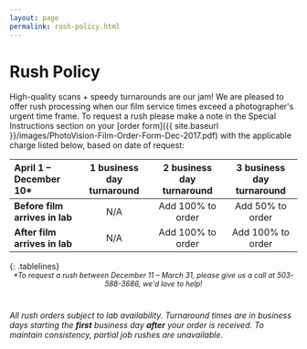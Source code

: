 ```yaml
---
layout: page
permalink: rush-policy.html
---
```

<style>
.tablelines {
    margin: 0 auto 0 auto;
}
.tablelines th {
    border-bottom: 2px solid black;
    padding: .3em 1em .3em 1em;
}
.tablelines td {
    border-bottom: 1px solid black;
    padding: .3em 1em .3em 1em;
}
.tablelines tr:last-child td {
    border: none;
}
ol, ul {
    padding-left: 3em;
}
p {
    margin-bottom: 0;
}
.entry h1 {
    border-bottom: 1px solid #ccc;
    color: #757575;
    font-size: 2.8em;
    font-weight: 300;
}
.entry h2 {
    font-size: 1.5em;
    font-weight: 300;
    color: #757575;
}
.disclaimer {
    font-size: .9em;
    font-style: italic;
    text-align: center;
    padding-bottom: 25px;
}
</style>

# Rush Policy

High-quality scans + speedy turnarounds are our jam! We are pleased to offer rush processing when our film service times exceed a photographer's urgent time frame. To request a rush please make a note in the Special Instructions section on your [order form]({{ site.baseurl }}/images/PhotoVision-Film-Order-Form-Dec-2017.pdf) with the applicable charge listed below, based on date of request:

| **April 1 – December 10*** | **1 business day turnaround** | **2 business day turnaround** | **3 business day turnaround** |
| :--- | :---: | :---: | :---: |
| **Before film arrives in lab** |	N/A	| Add 100% to order | Add 50% to order |
| **After film arrives in lab** | N/A | Add 100% to order | Add 100% to order |
{: .tablelines}
<div class="disclaimer">*To request a rush between December 11 – March 31, please give us a call at 503-588-3686, we'd love to help!</div>

*All rush orders subject to lab availability. Turnaround times are in business days starting the **first** business day **after** your order is received. To maintain consistency, partial job rushes are unavailable.*


